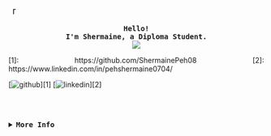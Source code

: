 <!-- Shermaine's GitHub Profile -->
<div align="justify">
  <!-- <img align="right" alt="Coding" width="400" src="https://www.space.com/27600-around-a-star-system-space-wallpaper.html"> -->

<!-- Profile -->
<div>
<p align="left"><strong><samp>「</samp></strong></p>
  <p align="center">
    <samp>
      <b>
        Hello! 
      <br>
        I'm Shermaine, a Diploma Student.
      </b>
      <br>
        <image src="https://gittyping.herokuapp.com/?font=Iosevka&size=16&color=5FB8F8&center=true&width=410&height=45&lines=I+enjoy+web+development+and+data+analytics+:).">
      <br>
    </samp>
  </p>
</div>
[1]: https://github.com/ShermainePeh08
[2]: https://www.linkedin.com/in/pehshermaine0704/
    
[![github](https://cloud.githubusercontent.com/assets/17016297/18839843/0e06a67a-83d2-11e6-993a-b35a182500e0.png)][1]
[![linkedin](https://cloud.githubusercontent.com/assets/17016297/18839848/0fc7e74e-83d2-11e6-8c6a-277fc9d6e067.png)][2]
    
<!-- Contact Me 
<p align="center">
  <samp>
    [<a href="https://pehshermaine.com/">Portfolio</a>]
    [<a href="mailto:shermainepehcm@gmail.com">Email</a>]
    [<a href="https://www.linkedin.com/in/pehshermaine0704/">LinkedIn</a>]
  </samp>
</p>-->
<br><br>

<details>
<summary><samp><b>More Info</b></samp></summary>

## Tech Stack 
#### Languages:
![Python](https://img.shields.io/badge/python-3670A0?style=for-the-badge&logo=python&logoColor=ffdd54)
![HTML5](https://img.shields.io/badge/html5-%23E34F26.svg?style=for-the-badge&logo=html5&logoColor=white)
![CSS3](https://img.shields.io/badge/css3-%231572B6.svg?style=for-the-badge&logo=css3&logoColor=white)
![JavaScript](https://img.shields.io/badge/javascript-%23323330.svg?style=for-the-badge&logo=javascript&logoColor=%23F7DF1E)
![C#](https://img.shields.io/badge/c%23-%23239120.svg?style=for-the-badge&logo=c-sharp&logoColor=white)
![R](https://img.shields.io/badge/r-%23276DC3.svg?style=for-the-badge&logo=r&logoColor=white)

#### Database:
![MongoDB](https://img.shields.io/badge/MongoDB-%234ea94b.svg?style=for-the-badge&logo=mongodb&logoColor=white)
![SQLite](https://img.shields.io/badge/sqlite-%2307405e.svg?style=for-the-badge&logo=sqlite&logoColor=white)	

#### Frameworks:
![.Net](https://img.shields.io/badge/.NET-5C2D91?style=for-the-badge&logo=.net&logoColor=white)
![Angular.js](https://img.shields.io/badge/angular.js-%23E23237.svg?style=for-the-badge&logo=angularjs&logoColor=white)
![NodeJS](https://img.shields.io/badge/node.js-6DA55F?style=for-the-badge&logo=node.js&logoColor=white)

 <!-- Github Stats -->
<div align="center">
  <table>
    <tr>
      <td><a href="#--------"><img height="137px" align="center" alt="GitHub Stats" src="https://github-readme-stats.vercel.app/api?username=ShermainePeh08&count_private=true&show_icons=true&include_all_commits=true&line_height=21&hide_border=true&theme=radical"/></a></td>
      <td><a href="#--------"><img height="137px" align="center" alt="Top Language" src="https://github-readme-stats.vercel.app/api/top-langs/?username=ShermainePeh08&layout=compact&line_height=21&hide_border=true&theme=radical"/></a></td>
    </tr>
  </table>
</div>

## Contact Me!
#### Website: <a href="https://pehshermaine.com/"></a>
#### Email: <a href="mailto:shermainepehcm@gmail.com"></a>
#### Github: <a href="https://github.com/ShermainePeh08"></a>
#### LinkedIn: <a href="https://www.linkedin.com/in/pehshermaine0704/"></a>
</div> 
